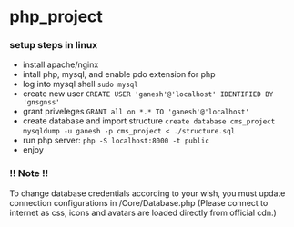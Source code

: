 # php_project

### setup steps in linux
- install apache/nginx
- intall php, mysql, and enable pdo extension for php
- log into mysql shell `sudo mysql`
- create new user
`CREATE USER 'ganesh'@'localhost' IDENTIFIED BY 'gnsgnss'`
- grant priveleges
`GRANT all on *.* TO 'ganesh'@'localhost'`
- create database and import structure
`create database cms_project`
`mysqldump -u ganesh -p cms_project < ./structure.sql`
- run php server: `php -S localhost:8000 -t public`
- enjoy
### !! Note !!
To change database credentials according to your wish, you must update connection configurations in /Core/Database.php
(Please connect to internet as css, icons and avatars are loaded directly from official cdn.) 
